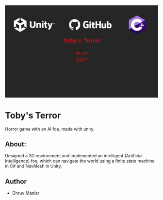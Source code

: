 ![Toby's Terror](https://github.com/Dhruvbam/Tobby-s-Terror/blob/main/tt.jpg)
# Toby's Terror
Horror game with an AI foe, made with unity.

## About:
Designed a 3D environment and implemented an intelligent (Artificial Intelligence) foe, which can navigate the world
using a finite state machine in C# and NavMesh in Unity.

## Author
* Dhruv Maniar

